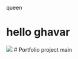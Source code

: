 queen
<h1>hello ghavar</h1>

<img src="https://encrypted-tbn0.gstatic.com/images?q=tbn:ANd9GcQXNq2EL63QYIlcf-orKSfkMTLi_icL1isu3YPJ4NWJ02tjBDJ6UPvL8Sc3iNNVG5moHS8&usqp=CAU">
# Portfolio project
 main
